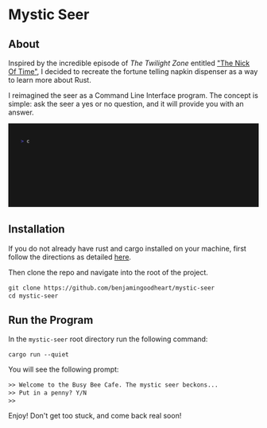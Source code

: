 # Mystic Seer

## About
Inspired by the incredible episode of *The Twilight Zone* entitled ["The Nick Of Time"](https://en.wikipedia.org/wiki/Nick_of_Time_(The_Twilight_Zone)), I decided to recreate the fortune telling napkin dispenser as a way to learn more about Rust.

I reimagined the seer as a Command Line Interface program. The concept is simple: ask the seer a yes or no question, and it will provide you with an answer. 

![Mystic Seer Demo](.demos/mystic_seer.gif)

## Installation

If you do not already have rust and cargo installed on your machine, first follow the directions as detailed [here](https://doc.rust-lang.org/cargo/getting-started/installation.html).

Then clone the repo and navigate into the root of the project.

``` 
git clone https://github.com/benjamingoodheart/mystic-seer 
cd mystic-seer
```

## Run the Program

In the `mystic-seer` root directory run the following command:

```
cargo run --quiet
```

You will see the following prompt:

```
>> Welcome to the Busy Bee Cafe. The mystic seer beckons...
>> Put in a penny? Y/N 
>>  
```

Enjoy! Don't get too stuck, and come back real soon!